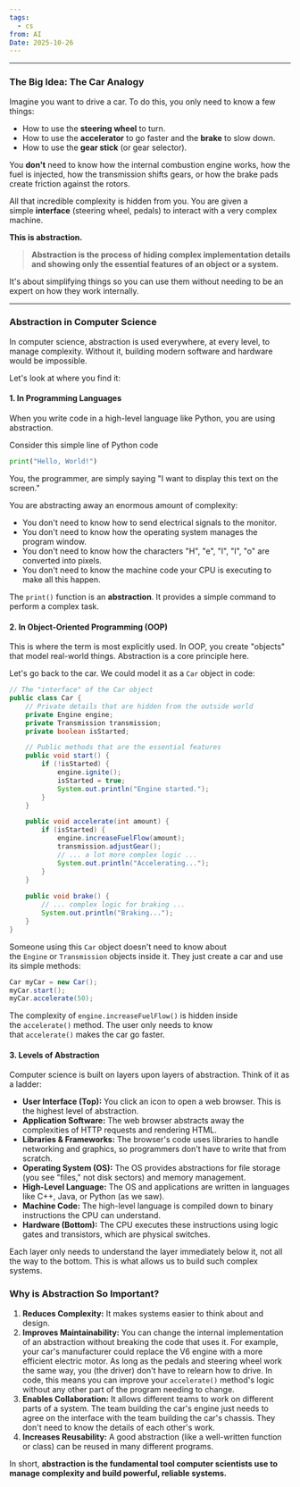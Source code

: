 ```yaml
---
tags:
  - cs
from: AI
Date: 2025-10-26
---
```

---

### The Big Idea: The Car Analogy

Imagine you want to drive a car. To do this, you only need to know a few things:

- How to use the **steering wheel** to turn.
- How to use the **accelerator** to go faster and the **brake** to slow down.
- How to use the **gear stick** (or gear selector).

You **don't** need to know how the internal combustion engine works, how the fuel is injected, how the transmission shifts gears, or how the brake pads create friction against the rotors.

All that incredible complexity is hidden from you. You are given a simple **interface** (steering wheel, pedals) to interact with a very complex machine.

**This is abstraction.**

> **Abstraction is the process of hiding complex implementation details and showing only the essential features of an object or a system.**

It's about simplifying things so you can use them without needing to be an expert on how they work internally.

---

### Abstraction in Computer Science

In computer science, abstraction is used everywhere, at every level, to manage complexity. Without it, building modern software and hardware would be impossible.

Let's look at where you find it:

#### 1. In Programming Languages

When you write code in a high-level language like Python, you are using abstraction.

Consider this simple line of Python code

```python
print("Hello, World!")
```

You, the programmer, are simply saying "I want to display this text on the screen."

You are abstracting away an enormous amount of complexity:

- You don't need to know how to send electrical signals to the monitor.
- You don't need to know how the operating system manages the program window.
- You don't need to know how the characters "H", "e", "l", "l", "o" are converted into pixels.
- You don't need to know the machine code your CPU is executing to make all this happen.

The `print()` function is an **abstraction**. It provides a simple command to perform a complex task.

#### 2. In Object-Oriented Programming (OOP)

This is where the term is most explicitly used. In OOP, you create "objects" that model real-world things. Abstraction is a core principle here.

Let's go back to the car. We could model it as a `Car` object in code:

```java
// The "interface" of the Car object
public class Car {
    // Private details that are hidden from the outside world
    private Engine engine;
    private Transmission transmission;
    private boolean isStarted;

    // Public methods that are the essential features
    public void start() {
        if (!isStarted) {
            engine.ignite();
            isStarted = true;
            System.out.println("Engine started.");
        }
    }

    public void accelerate(int amount) {
        if (isStarted) {
            engine.increaseFuelFlow(amount);
            transmission.adjustGear();
            // ... a lot more complex logic ...
            System.out.println("Accelerating...");
        }
    }
    
    public void brake() {
        // ... complex logic for braking ...
        System.out.println("Braking...");
    }
}
```

Someone using this `Car` object doesn't need to know about the `Engine` or `Transmission` objects inside it. They just create a car and use its simple methods:

```java
Car myCar = new Car();
myCar.start();
myCar.accelerate(50);
```

The complexity of `engine.increaseFuelFlow()` is hidden inside the `accelerate()` method. The user only needs to know that `accelerate()` makes the car go faster.

#### 3. Levels of Abstraction

Computer science is built on layers upon layers of abstraction. Think of it as a ladder:

- **User Interface (Top):** You click an icon to open a web browser. This is the highest level of abstraction.
- **Application Software:** The web browser abstracts away the complexities of HTTP requests and rendering HTML.
- **Libraries & Frameworks:** The browser's code uses libraries to handle networking and graphics, so programmers don't have to write that from scratch.
- **Operating System (OS):** The OS provides abstractions for file storage (you see "files," not disk sectors) and memory management.
- **High-Level Language:** The OS and applications are written in languages like C++, Java, or Python (as we saw).
- **Machine Code:** The high-level language is compiled down to binary instructions the CPU can understand.
- **Hardware (Bottom):** The CPU executes these instructions using logic gates and transistors, which are physical switches.

Each layer only needs to understand the layer immediately below it, not all the way to the bottom. This is what allows us to build such complex systems.

### Why is Abstraction So Important?

1. **Reduces Complexity:** It makes systems easier to think about and design.
2. **Improves Maintainability:** You can change the internal implementation of an abstraction without breaking the code that uses it. For example, your car's manufacturer could replace the V6 engine with a more efficient electric motor. As long as the pedals and steering wheel work the same way, you (the driver) don't have to relearn how to drive. In code, this means you can improve your `accelerate()` method's logic without any other part of the program needing to change.
3. **Enables Collaboration:** It allows different teams to work on different parts of a system. The team building the car's engine just needs to agree on the interface with the team building the car's chassis. They don't need to know the details of each other's work.
4. **Increases Reusability:** A good abstraction (like a well-written function or class) can be reused in many different programs.

In short, **abstraction is the fundamental tool computer scientists use to manage complexity and build powerful, reliable systems.**

